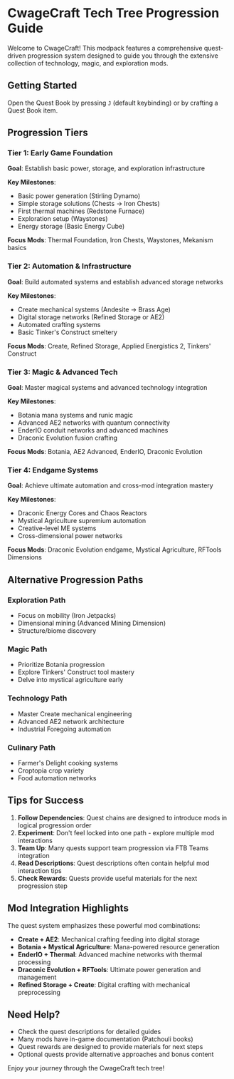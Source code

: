 # CwageCraft Tech Tree Progression Guide

Welcome to CwageCraft! This modpack features a comprehensive quest-driven progression system designed to guide you through the extensive collection of technology, magic, and exploration mods.

## Getting Started

Open the Quest Book by pressing `J` (default keybinding) or by crafting a Quest Book item.

## Progression Tiers

### Tier 1: Early Game Foundation
**Goal**: Establish basic power, storage, and exploration infrastructure

**Key Milestones**:
- Basic power generation (Stirling Dynamo)
- Simple storage solutions (Chests → Iron Chests)
- First thermal machines (Redstone Furnace)
- Exploration setup (Waystones)
- Energy storage (Basic Energy Cube)

**Focus Mods**: Thermal Foundation, Iron Chests, Waystones, Mekanism basics

### Tier 2: Automation & Infrastructure
**Goal**: Build automated systems and establish advanced storage networks

**Key Milestones**:
- Create mechanical systems (Andesite → Brass Age)
- Digital storage networks (Refined Storage or AE2)
- Automated crafting systems
- Basic Tinker's Construct smeltery

**Focus Mods**: Create, Refined Storage, Applied Energistics 2, Tinkers' Construct

### Tier 3: Magic & Advanced Tech
**Goal**: Master magical systems and advanced technology integration

**Key Milestones**:
- Botania mana systems and runic magic
- Advanced AE2 networks with quantum connectivity
- EnderIO conduit networks and advanced machines
- Draconic Evolution fusion crafting

**Focus Mods**: Botania, AE2 Advanced, EnderIO, Draconic Evolution

### Tier 4: Endgame Systems
**Goal**: Achieve ultimate automation and cross-mod integration mastery

**Key Milestones**:
- Draconic Energy Cores and Chaos Reactors
- Mystical Agriculture supremium automation
- Creative-level ME systems
- Cross-dimensional power networks

**Focus Mods**: Draconic Evolution endgame, Mystical Agriculture, RFTools Dimensions

## Alternative Progression Paths

### Exploration Path
- Focus on mobility (Iron Jetpacks)
- Dimensional mining (Advanced Mining Dimension)
- Structure/biome discovery

### Magic Path
- Prioritize Botania progression
- Explore Tinkers' Construct tool mastery
- Delve into mystical agriculture early

### Technology Path
- Master Create mechanical engineering
- Advanced AE2 network architecture
- Industrial Foregoing automation

### Culinary Path
- Farmer's Delight cooking systems
- Croptopia crop variety
- Food automation networks

## Tips for Success

1. **Follow Dependencies**: Quest chains are designed to introduce mods in logical progression order
2. **Experiment**: Don't feel locked into one path - explore multiple mod interactions
3. **Team Up**: Many quests support team progression via FTB Teams integration
4. **Read Descriptions**: Quest descriptions often contain helpful mod interaction tips
5. **Check Rewards**: Quests provide useful materials for the next progression step

## Mod Integration Highlights

The quest system emphasizes these powerful mod combinations:

- **Create + AE2**: Mechanical crafting feeding into digital storage
- **Botania + Mystical Agriculture**: Mana-powered resource generation
- **EnderIO + Thermal**: Advanced machine networks with thermal processing
- **Draconic Evolution + RFTools**: Ultimate power generation and management
- **Refined Storage + Create**: Digital crafting with mechanical preprocessing

## Need Help?

- Check the quest descriptions for detailed guides
- Many mods have in-game documentation (Patchouli books)
- Quest rewards are designed to provide materials for next steps
- Optional quests provide alternative approaches and bonus content

Enjoy your journey through the CwageCraft tech tree!